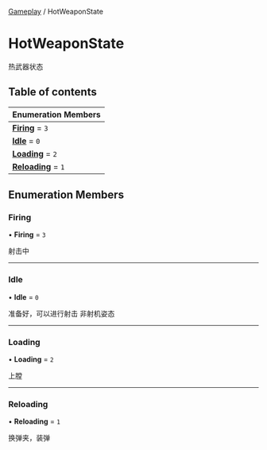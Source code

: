 [Gameplay](../groups/Gameplay.Gameplay.md) / HotWeaponState

# HotWeaponState <Badge type="tip" text="Enumeration" /> <Score text="HotWeaponState" />

热武器状态

## Table of contents

| Enumeration Members |
| :-----|
| **[Firing](Gameplay.HotWeaponState.md#firing)** = ``3`` <br> |
| **[Idle](Gameplay.HotWeaponState.md#idle)** = ``0`` <br> |
| **[Loading](Gameplay.HotWeaponState.md#loading)** = ``2`` <br> |
| **[Reloading](Gameplay.HotWeaponState.md#reloading)** = ``1`` <br> |

## Enumeration Members

### Firing <Score text="Firing" /> 

• **Firing** = ``3``

射击中

___

### Idle <Score text="Idle" /> 

• **Idle** = ``0``

准备好，可以进行射击 非射机姿态

___

### Loading <Score text="Loading" /> 

• **Loading** = ``2``

上膛

___

### Reloading <Score text="Reloading" /> 

• **Reloading** = ``1``

换弹夹，装弹
